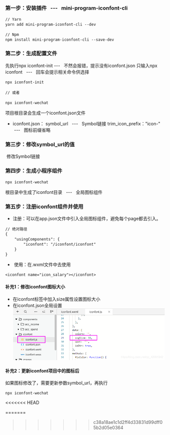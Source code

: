 ### **第一步：安装插件   ---   mini-program-iconfont-cli**
```
// Yarn
yarn add mini-program-iconfont-cli --dev

// Npm
npm install mini-program-iconfont-cli --save-dev
```
### **第二步：生成配置文件**
先执行npx iconfont-init ---   不然会报错，提示没有iconfont.json
只输入npx iconfont   ---   回车会提示相关命令供选择
```
npx iconfont-init
 
// 或者
 
npx iconfont-wechat
```

项目根目录会生成一个iconfont.json文件
* iconfont.json：
symbol_url   ---   Symbol链接
trim_icon_prefix："icon-"  ---   图标前缀省略
### **第三步：修改symbol_url的值**
 修改Symbol链接
### **第四步：生成小程序组件**
```
npx iconfont-wechat
```
根目录中生成了iconfont目录   ---   全局图标组件

### **第五步：注册iconfont组件并使用**
* 注册：可以在app.json文件中引入全局图标组件，避免每个page都去引入。
```
// 绝对路径
{
    "usingComponents": {
        "iconfont": "/iconfont/iconfont"
    }
}
```

*  使用：在.wxml文件中去使用
```
<iconfont name="icon_salary"></iconfont>
```

#### **补充1：修改iconfont图标大小**
* 在iconfont标签中加入size属性设置图标大小
* 在iconfont.json全局设置
![](images/screenshot_1622601065000.png)


#### **补充2：更新iconfont项目中的图标后**
如果图标修改了，需要更新参数symbol_url，再执行
```
npx iconfont-wechat
```
<<<<<<< HEAD

=======

>>>>>>> c38a18ae1c1d2ff4d33831d99dff05b2d05e0364
